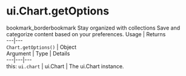  
#  ui.Chart.getOptions
bookmark_borderbookmark Stay organized with collections  Save and categorize content based on your preferences.
Usage | Returns  
---|---  
`Chart.getOptions()` | Object  
Argument | Type | Details  
---|---|---  
this: `ui.chart` | ui.Chart | The ui.Chart instance.  
